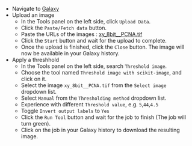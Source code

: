 - Navigate to [Galaxy](https://usegalaxy.eu)
- Upload an image
    - In the Tools panel on the left side, click `Upload Data`.
    - Click the `Paste/Fetch data` button.
    - Paste the URLs of the images : [xy_8bit__PCNA.tif](https://github.com/NEUBIAS/training-resources/raw/master/image_data/xy_8bit__PCNA.tif) 
    - Click the `Start` button and wait for the upload to complete.
    - Once the upload is finished, click the `Close` button. The image will now be available in your Galaxy history.
- Apply a threshhold
  - In the Tools panel on the left side, search `Threshold image`.
  - Choose the tool named `Threshold image with scikit-image`, and click on it.
  - Select the image `xy_8bit__PCNA.tif` from the `Select image` dropdown list.
  - Select `Manual` from the `Thresholding method` dropdown list.
  - Experience with different `Threshold value`, e.g. `5`,`44`,`4.5`
  - Toggle `Invert output labels` to `Yes`
  - Click the `Run Tool` button and wait for the job to finish (The job will turn green).
  - Click on the job in your Galaxy history to download the resulting image.
 